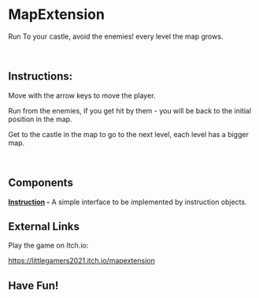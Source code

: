 # MapExtension
Run To your castle, avoid the enemies! every level the map grows.

<br/>

## Instructions:

Move with the arrow keys to move the player.

Run from the enemies, if you get hit by them - you will be back to the initial position in the map.

Get to the castle in the map to go to the next level, each level has a bigger map.

<br/>

## Components

**[Instruction](Assets/Scripts/Instruction.cs) -** A simple interface to be implemented by instruction objects.
<br />


## External Links

Play the game on Itch.io:

https://littlegamers2021.itch.io/mapextension


## **Have Fun!**
